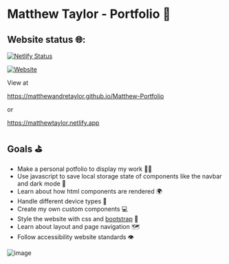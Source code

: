 # Matthew Taylor - Portfolio 💼

## Website status 🌐:

[![Netlify Status](https://api.netlify.com/api/v1/badges/e61af12c-c11a-4b95-8cf6-53234ae10690/deploy-status)](https://app.netlify.com/sites/matthewtaylor/deploys)

[![Website](https://img.shields.io/badge/Website-matthewtaylor.netlify.app-informational?style=flat-square&color=8B89CC&logo=Google-Chrome&logoColor=white)](https://matthewandretaylor.github.io/Matthew-Portfolio)

View at 

https://matthewandretaylor.github.io/Matthew-Portfolio

or 

https://matthewtaylor.netlify.app

## Goals ⛳

- Make a personal potfolio to display my work 👷‍♂️
- Use javascript to save local storage state of components like the navbar and dark mode 🌛
- Learn about how html components are rendered 🌍
- Handle different device types 📱
- Create my own custom components 💻
- Style the website with css and [bootstrap](https://getbootstrap.com/) 🎨
- Learn about layout and page navigation 🗺
- Follow accessibility website standards 👁

![image](https://user-images.githubusercontent.com/100451342/213903403-e28c8040-c9ff-4924-b83b-b7438d5be742.png)
